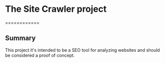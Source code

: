 # The Site Crawler project
============

## Summary

This project it's intended to be a SEO tool for analyzing websites and should be considered a proof of concept.